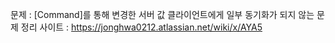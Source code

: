 문제 : [Command]를 통해 변경한 서버 값 클라이언트에게 일부 동기화가 되지 않는 문제
정리 사이트 : https://jonghwa0212.atlassian.net/wiki/x/AYA5

